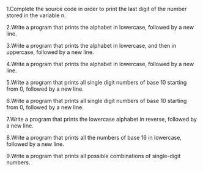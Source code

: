 1.Complete the source code in order to print the last digit of the number stored in the variable n.

2.Write a program that prints the alphabet in lowercase, followed by a new line.

3.Write a program that prints the alphabet in lowercase, and then in uppercase, followed by a new line.

4.Write a program that prints the alphabet in lowercase, followed by a new line.

5.Write a program that prints all single digit numbers of base 10 starting from 0, followed by a new line.

6.Write a program that prints all single digit numbers of base 10 starting from 0, followed by a new line.

7.Write a program that prints the lowercase alphabet in reverse, followed by a new line.

8.Write a program that prints all the numbers of base 16 in lowercase, followed by a new line.

9.Write a program that prints all possible combinations of single-digit numbers.
